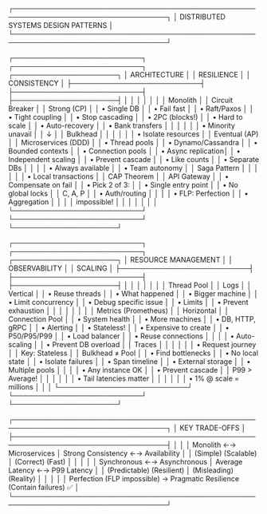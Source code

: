 ┌─────────────────────────────────────────────────────────────────────────────────┐
│                    DISTRIBUTED SYSTEMS DESIGN PATTERNS                          │
└─────────────────────────────────────────────────────────────────────────────────┘

┌──────────────────────────┐  ┌──────────────────────────┐  ┌─────────────────────┐
│   ARCHITECTURE           │  │   RESILIENCE             │  │   CONSISTENCY       │
├──────────────────────────┤  ├──────────────────────────┤  ├─────────────────────┤
│                          │  │                          │  │                     │
│ Monolith                 │  │ Circuit Breaker          │  │ Strong (CP)         │
│  • Single DB             │  │  • Fail fast             │  │  • Raft/Paxos       │
│  • Tight coupling        │  │  • Stop cascading        │  │  • 2PC (blocks!)    │
│  • Hard to scale         │  │  • Auto-recovery         │  │  • Bank transfers   │
│                          │  │                          │  │  • Minority unavail │
│         ↓                │  │ Bulkhead                 │  │                     │
│                          │  │  • Isolate resources     │  │ Eventual (AP)       │
│ Microservices (DDD)      │  │  • Thread pools          │  │  • Dynamo/Cassandra │
│  • Bounded contexts      │  │  • Connection pools      │  │  • Async replication│
│  • Independent scaling   │  │  • Prevent cascade       │  │  • Like counts      │
│  • Separate DBs          │  │                          │  │  • Always available │
│  • Team autonomy         │  │ Saga Pattern             │  │                     │
│                          │  │  • Local transactions    │  │ CAP Theorem         │
│ API Gateway              │  │  • Compensate on fail    │  │  • Pick 2 of 3:     │
│  • Single entry point    │  │  • No global locks       │  │    C, A, P          │
│  • Auth/routing          │  │                          │  │  • FLP: Perfection  │
│  • Aggregation           │  │                          │  │    impossible!      │
│                          │  │                          │  │                     │
└──────────────────────────┘  └──────────────────────────┘  └─────────────────────┘

┌──────────────────────────┐  ┌──────────────────────────┐  ┌─────────────────────┐
│   RESOURCE MANAGEMENT    │  │   OBSERVABILITY          │  │   SCALING           │
├──────────────────────────┤  ├──────────────────────────┤  ├─────────────────────┤
│                          │  │                          │  │                     │
│ Thread Pool              │  │ Logs                     │  │ Vertical            │
│  • Reuse threads         │  │  • What happened         │  │  • Bigger machine   │
│  • Limit concurrency     │  │  • Debug specific issue  │  │  • Limits           │
│  • Prevent exhaustion    │  │                          │  │                     │
│                          │  │ Metrics (Prometheus)     │  │ Horizontal          │
│ Connection Pool          │  │  • System health         │  │  • More machines    │
│  • DB, HTTP, gRPC        │  │  • Alerting              │  │  • Stateless!       │
│  • Expensive to create   │  │  • P50/P95/P99           │  │  • Load balancer    │
│  • Reuse connections     │  │                          │  │  • Auto-scaling     │
│  • Prevent DB overload   │  │ Traces                   │  │                     │
│                          │  │  • Request journey       │  │ Key: Stateless      │
│ Bulkhead ≠ Pool          │  │  • Find bottlenecks      │  │  • No local state   │
│  • Isolate failures      │  │  • Span timeline         │  │  • External storage │
│  • Multiple pools        │  │                          │  │  • Any instance OK  │
│  • Prevent cascade       │  │ P99 > Average!           │  │                     │
│                          │  │  • Tail latencies matter │  │                     │
│                          │  │  • 1% @ scale = millions │  │                     │
└──────────────────────────┘  └──────────────────────────┘  └─────────────────────┘

┌─────────────────────────────────────────────────────────────────────────────────┐
│                              KEY TRADE-OFFS                                     │
├─────────────────────────────────────────────────────────────────────────────────┤
│                                                                                 │
│  Monolith        ←→  Microservices    │  Strong Consistency  ←→  Availability  │
│  (Simple)            (Scalable)       │  (Correct)               (Fast)        │
│                                       │                                         │
│  Synchronous     ←→  Asynchronous     │  Average Latency     ←→  P99 Latency  │
│  (Predictable)       (Resilient)      │  (Misleading)            (Reality)     │
│                                       │                                         │
│  Perfection (FLP impossible) → Pragmatic Resilience (Contain failures) ✅      │
└─────────────────────────────────────────────────────────────────────────────────┘